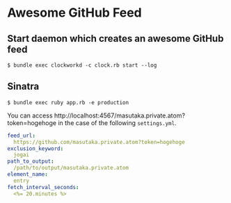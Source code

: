 # Awesome GitHub Feed

## Start daemon which creates an awesome GitHub feed

    $ bundle exec clockworkd -c clock.rb start --log

## Sinatra

    $ bundle exec ruby app.rb -e production

You can access http://localhost:4567/masutaka.private.atom?token=hogehoge in the case of the following `settings.yml`.

```yaml
feed_url:
  https://github.com/masutaka.private.atom?token=hogehoge
exclusion_keyword:
  jogai
path_to_output:
  /path/to/output/masutaka.private.atom
element_name:
  entry
fetch_interval_seconds:
  <%= 20.minutes %>
```
